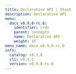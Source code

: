 ```yaml
---
title: Declarative API | Stash
description: Declarative API
menu:
  docs_v0.9.0-rc.6:
    identifier: crds
    parent: concepts
    name: Declarative API
    weight: 15
menu_name: docs_v0.9.0-rc.6
info:
  catalog: v0.3.0
  cli: v0.3.1
  version: v0.9.0-rc.6
---
```


